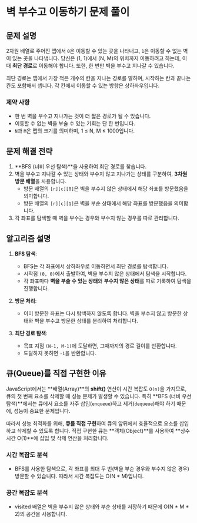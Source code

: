 # 벽 부수고 이동하기 문제 풀이

## 문제 설명

2차원 배열로 주어진 맵에서 `0`은 이동할 수 있는 곳을 나타내고, `1`은 이동할 수 없는 벽이 있는 곳을 나타냅니다. 당신은 (1, 1)에서 (N, M)의 위치까지 이동하려고 하는데, 이때 **최단 경로**로 이동해야 합니다. 또한, 한 번만 벽을 부수고 지나갈 수 있습니다.

최단 경로는 맵에서 가장 적은 개수의 칸을 지나는 경로를 말하며, 시작하는 칸과 끝나는 칸도 포함해서 셉니다. 각 칸에서 이동할 수 있는 방향은 상하좌우입니다.

### 제약 사항

- 한 번 벽을 부수고 지나가는 것이 더 짧은 경로가 될 수 있습니다.
- 이동할 수 없는 벽을 부술 수 있는 기회는 단 한 번입니다.
- `N`과 `M`은 맵의 크기를 의미하며, 1 ≤ N, M ≤ 1000입니다.

## 문제 해결 전략

1. **BFS (너비 우선 탐색)**을 사용하여 최단 경로를 찾습니다.
2. 벽을 부수고 지나갈 수 있는 상태와 부수지 않고 지나가는 상태를 구분하여, **3차원 방문 배열**을 사용합니다.
    - 방문 배열의 `[r][c][0]`은 벽을 부수지 않은 상태에서 해당 좌표를 방문했음을 의미합니다.
    - 방문 배열의 `[r][c][1]`은 벽을 부순 상태에서 해당 좌표를 방문했음을 의미합니다.
3. 각 좌표를 탐색할 때 벽을 부수는 경우와 부수지 않는 경우를 따로 관리합니다.

## 알고리즘 설명

1. **BFS 탐색**:
    - BFS는 각 좌표에서 상하좌우로 이동하면서 최단 경로를 탐색합니다.
    - 시작점 `(0, 0)`에서 출발하여, 벽을 부수지 않은 상태에서 탐색을 시작합니다.
    - 각 좌표마다 **벽을 부술 수 있는 상태**와 **부수지 않은 상태**를 따로 기록하여 탐색을 진행합니다.

2. **방문 처리**:
    - 이미 방문한 좌표는 다시 탐색하지 않도록 합니다. 벽을 부수지 않고 방문한 상태와 벽을 부수고 방문한 상태를 분리하여 처리합니다.

3. **최단 경로 탐색**:
    - 목표 지점 `(N-1, M-1)`에 도달하면, 그때까지의 경로 길이를 반환합니다.
    - 도달하지 못하면 `-1`을 반환합니다.

## 큐(Queue)를 직접 구현한 이유

JavaScript에서는 **배열(Array)**의 **shift()** 연산이 시간 복잡도 `O(n)`을 가지므로, 큐의 첫 번째 요소를 삭제할 때 성능 문제가 발생할 수 있습니다. 특히 **BFS (너비 우선 탐색)**에서는 큐에서 요소를 자주 삽입(`enqueue`)하고 제거(`dequeue`)해야 하기 때문에, 성능이 중요한 문제입니다.

따라서 성능 최적화를 위해, **큐를 직접 구현**하여 큐의 앞뒤에서 효율적으로 요소를 삽입하고 삭제할 수 있도록 합니다. 직접 구현한 큐는 **객체(Object)**를 사용하여 **상수 시간 O(1)**에 삽입 및 삭제 연산을 처리합니다.

### 시간 복잡도 분석
- BFS를 사용한 탐색으로, 각 좌표를 최대 두 번(벽을 부순 경우와 부수지 않은 경우) 방문할 수 있습니다. 따라서 시간 복잡도는 O(N * M)입니다.

### 공간 복잡도 분석
- visited 배열은 벽을 부수지 않은 상태와 부순 상태를 저장하기 때문에 O(N * M * 2)의 공간을 사용합니다.
